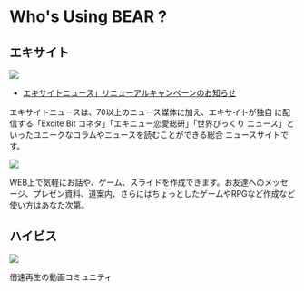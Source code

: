 # Who's Using BEAR ? #

## エキサイト ##

[![](http://www.bear-project.net/image/excitenews.png)](http://www.excite.co.jp/News/)

  * [エキサイトニュース」リニューアルキャンペーンのお知らせ](http://blog.excite.co.jp/pr/14545571/)

エキサイトニュースは、70以上のニュース媒体に加え、エキサイトが独自
に配信する「Excite Bit コネタ」「エキニュー恋愛総研」「世界びっくり
ニュース」といったユニークなコラムやニュースを読むことができる総合
ニュースサイトです。


[![](http://geki.excite.co.jp/images/title.gif)](http://geki.excite.co.jp)

WEB上で気軽にお話や、ゲーム、スライドを作成できます。お友達へのメッセージ、プレゼン資料、道案内、さらにはちょっとしたゲームやRPGなど作成など使い方はあなた次第。


## ハイビス ##

[![](http://baisokumovie.jp/img/logo.gif)](http://baisokumovie.jp/)

倍速再生の動画コミュニティ